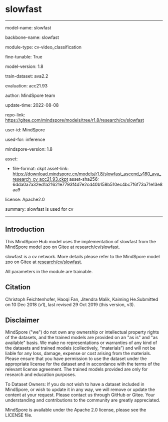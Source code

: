 # slowfast

---

model-name: slowfast

backbone-name: slowfast

module-type: cv-video_classification

fine-tunable: True

model-version: 1.8

train-dataset: ava2.2

evaluation: acc21.93

author: MindSpore team

update-time: 2022-08-08

repo-link: <https://gitee.com/mindspore/models/tree/r1.8/research/cv/slowfast>

user-id: MindSpore

used-for: inference

mindspore-version: 1.8

asset:

-
    file-format: ckpt
    asset-link: <https://download.mindspore.cn/models/r1.8/slowfast_ascend_v180_ava_research_cv_acc21.93.ckpt>
    asset-sha256: 6dda0a7a32ed1a21621e7793f4d7e2cd40b158b510ec4bc7f6f73a71e13e8aa9

license: Apache2.0

summary: slowfast is used for cv

---

## Introduction

This MindSpore Hub model uses the implementation of slowfast from the MindSpore model zoo on Gitee at research/cv/slowfast.

slowfast is a cv network. More details please refer to the MindSpore model zoo on Gitee at [research/cv/slowfast](https://gitee.com/mindspore/models/blob/r1.8/research/cv/slowfast/README.md).

All parameters in the module are trainable.

## Citation

Christoph Feichtenhofer, Haoqi Fan, Jitendra Malik, Kaiming He.Submitted on 10 Dec 2018 (v1), last revised 29 Oct 2019 (this version, v3).

## Disclaimer

MindSpore ("we") do not own any ownership or intellectual property rights of the datasets, and the trained models are provided on an "as is" and "as available" basis. We make no representations or warranties of any kind of the datasets and trained models (collectively, “materials”) and will not be liable for any loss, damage, expense or cost arising from the materials. Please ensure that you have permission to use the dataset under the appropriate license for the dataset and in accordance with the terms of the relevant license agreement. The trained models provided are only for research and education purposes.

To Dataset Owners: If you do not wish to have a dataset included in MindSpore, or wish to update it in any way, we will remove or update the content at your request. Please contact us through GitHub or Gitee. Your understanding and contributions to the community are greatly appreciated.

MindSpore is available under the Apache 2.0 license, please see the LICENSE file.
